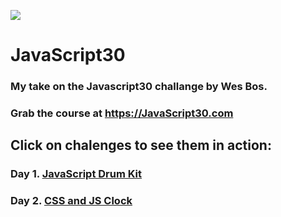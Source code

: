 ![](https://javascript30.com/images/JS3-social-share.png)

# JavaScript30

### My take on the Javascript30 challange by Wes Bos. 
### Grab the course at https://JavaScript30.com



## Click on chalenges to see them in action:
### Day 1. [JavaScript Drum Kit](https://almincode.github.io/Javascript30/01%20-%20JavaScript%20Drum%20Kit)
### Day 2. [CSS and JS Clock](https://almincode.github.io/Javascript30/02%20-%20CSS%20and%20JS%20Clock)

&nbsp;
&nbsp;
&nbsp;

